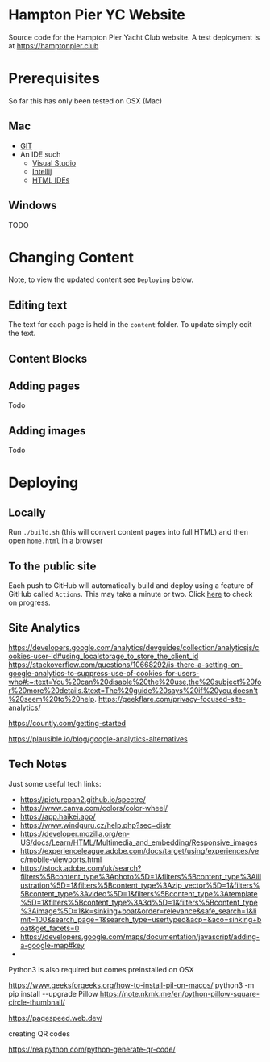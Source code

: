 Hampton Pier YC Website
=======================

Source code for the Hampton Pier Yacht Club website.
A test deployment is at https://hamptonpier.club

# Prerequisites

So far this has only been tested on OSX (Mac)

## Mac

* [GIT](https://github.com/git-guides/install-git)
* An IDE such 
    * [Visual Studio](https://visualstudio.microsoft.com/vs/community/)
    * [Intellij](https://www.jetbrains.com/idea/)
    * [HTML IDEs](https://www.interviewbit.com/blog/html-ides/)




## Windows

TODO

# Changing Content

Note, to view the updated content see `Deploying` below.

## Editing text

The text for each page is held in the `content` folder. To update simply edit the text.

## Content Blocks

## Adding pages 
Todo

## Adding images
Todo

# Deploying 

## Locally

Run `./build.sh` (this will convert content pages into full HTML) and then open  `home.html` in a browser

## To the public site 

Each push to GitHub will automatically build and deploy using a feature of GitHub called `Actions`. 
This may take a minute or two. Click [here](https://github.com/hamptonpieryc/website/actions) 
to check on progress.  


## Site Analytics 
https://developers.google.com/analytics/devguides/collection/analyticsjs/cookies-user-id#using_localstorage_to_store_the_client_id
https://stackoverflow.com/questions/10668292/is-there-a-setting-on-google-analytics-to-suppress-use-of-cookies-for-users-who#:~:text=You%20can%20disable%20the%20use,the%20subject%20for%20more%20details.&text=The%20guide%20says%20if%20you,doesn't%20seem%20to%20help.
https://geekflare.com/privacy-focused-site-analytics/

https://countly.com/getting-started

https://plausible.io/blog/google-analytics-alternatives

## Tech Notes 

Just some useful tech links:

* https://picturepan2.github.io/spectre/
* https://www.canva.com/colors/color-wheel/
* https://app.haikei.app/
* https://www.windguru.cz/help.php?sec=distr
* https://developer.mozilla.org/en-US/docs/Learn/HTML/Multimedia_and_embedding/Responsive_images
* https://experienceleague.adobe.com/docs/target/using/experiences/vec/mobile-viewports.html
* https://stock.adobe.com/uk/search?filters%5Bcontent_type%3Aphoto%5D=1&filters%5Bcontent_type%3Aillustration%5D=1&filters%5Bcontent_type%3Azip_vector%5D=1&filters%5Bcontent_type%3Avideo%5D=1&filters%5Bcontent_type%3Atemplate%5D=1&filters%5Bcontent_type%3A3d%5D=1&filters%5Bcontent_type%3Aimage%5D=1&k=sinking+boat&order=relevance&safe_search=1&limit=100&search_page=1&search_type=usertyped&acp=&aco=sinking+boat&get_facets=0
* https://developers.google.com/maps/documentation/javascript/adding-a-google-map#key
* 

Python3 is also required but comes preinstalled on OSX


https://www.geeksforgeeks.org/how-to-install-pil-on-macos/
python3 -m pip install --upgrade Pillow
https://note.nkmk.me/en/python-pillow-square-circle-thumbnail/


https://pagespeed.web.dev/

creating QR codes 

https://realpython.com/python-generate-qr-code/
